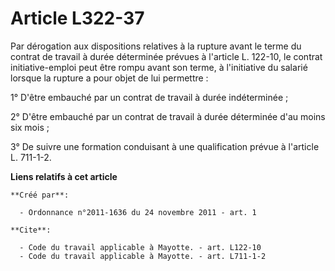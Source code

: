 # Article L322-37

Par dérogation aux dispositions relatives à la rupture avant le terme du contrat de travail à durée déterminée prévues à
l'article L. 122-10, le contrat initiative-emploi peut être rompu avant son terme, à l'initiative du salarié lorsque la
rupture a pour objet de lui permettre : 

1° D'être embauché par un contrat de travail à durée indéterminée ; 

2° D'être embauché par un contrat de travail à durée déterminée d'au moins six mois ; 

3° De suivre une formation conduisant à une qualification prévue à l'article L. 711-1-2.

**Liens relatifs à cet article**

	**Créé par**:

	  - Ordonnance n°2011-1636 du 24 novembre 2011 - art. 1

	**Cite**:

	  - Code du travail applicable à Mayotte. - art. L122-10
	  - Code du travail applicable à Mayotte. - art. L711-1-2

